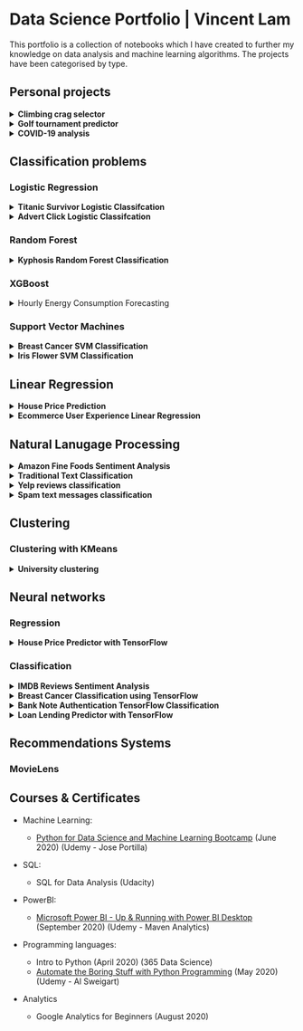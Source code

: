 # Data Science Portfolio | Vincent Lam
This portfolio is a collection of notebooks which I have created to further my knowledge on data analysis and machine learning algorithms. The projects have been categorised by type.

## Personal projects

<details>
 <summary><b>Climbing crag selector</b></summary>
 Link to project: https://github.com/vincentlam13/climbing-crag-selection
 
 - Created a tool to help decide which climbing crags to focus on for future climbing trips, with the goal to improve the climbing grades of my friends and I.
- Scraped over 4000 routes/problems for the climbing destination in question.
- I will update this repositry as I analyse more climbing destinations and update whether my efforts were successful.

### EDA
Below are a few insights gleamed from the routes analysis.

Breakdown of climbing disciplines in Dorset

![Climbing disciplines in Dorset](/images/climbing-disciplines.png)

Breakdown of sport grade distribution

![Sport grade distribution](/images/climbing-sport-grade-distribution.png)

7a routes sorted by number of logs

![7a routes sorted by popularity](/images/climbing-logged-7a.PNG)

I filtered out crags that had at least two 7a routes that had been logged 100 times on ukc.

![Chosen crags](/images/climbing-crags.PNG)


Based on this data analysis we will be going to Blacknor South, Winspit, and Cheyne Weares Area. The list of potential routes are shown in table below.

|  Crag | Route  | Star | Height (m)  | Notes  |
|---|---|---|---|---|
| Blacknor South  | Sacred Angel  | ** | 15  | Easy up to ledge, then fingery crux with pockets |
| Blacknor South  | To Wish the Impossible   | *** | 20  | Sustained with delicate & fingery climbing, lots of rests, big moves off jugs  |
| Winspit  | Peppercorn Rate  | **  | 20  | Tough and pumpy with a blind crack  | 
| Winspit  | Exuberence  |  * | 20  | One hard bit at top, not so many onsightsbut alot of redpoints  | 
| Winspit  | Ancient order of Freemarblers  | **  | 20  | Steep stamina climbing, decent proportion of onsights  | 
| Winspit  | Gallows' Gore  |  ** | 20  | Powerful start about a V3/V4, but high rate of onsight and redpoints  | 
| Winspit  | Agonies of a Dying Mind  |  * | 20  | Powerful start about a V3/V4, but high rate of onsight and redpoints  | 
| Cheyne Weares Area  | The Accelerator  | *  | 7  |  Sounds super soft and pump shouldn't be a factor! | 

### Future Improvements
- Automate the analysis process for future climbing trips, likely destinations include the Peak Districtm Southern Sandstone, Costa Blanca, and Chamonix.
- Screenshot and scrape the bar chart information on style of ascents and voting of the route diffulty, and sort the routes by highest percent that have been onsighted or by 'softness'. Example shown below.

 
 Please see below findings:
</details>

<details>
 <summary><b>Golf tournament predictor</b></summary>
 Link to project: https://github.com/vincentlam13/golf-tournament-predictor
 
 
 - Created a tool to predict likely winners of PGA tournaments.
- Scraped PGA stats website for useful determinative data.
- Created new metrics to predict winners based on domain knowledge.
- Created a script to send the DataFrame csv file to google sheets, using gspread (a Python API for Google Sheets).
- Created a function to test model against historic data.
 
 ## Testing Prediction Against Historic Tournaments

| Year  | Tournament  | Golfer  | Predictive Ranking  | Real Position  |
|---|---|---|---|---|
|  2019 | The Open Championship  | Brooks Koepka  |  11 |  4 |
| 2018  | The Open Championship  | Justin Rose  | 4  | 2  |
| 2017  | The Open Championship |  Jordan Spieth | 4  |  1 |
| 2017  | US Open  |  Rickie Fowler | 2  |  5 |
|  2016 | The Open Championship  | Sergio Garcia  | 6  | 5  |
|  2014 | PGA Championship  | Rory Mcllroy  | 1  |  1 |

</details>


<details>
 <summary><b>COVID-19 analysis</b></summary>
Interactive visualisations using plotly library.

Used data from European Centre for Disease Prevention and Control to analyse trends around the world and in the UK.

Visualisation of the infamous 'R' value.
</details>


## Classification problems

### Logistic Regression
<details>
 <summary><b>Titanic Survivor Logistic Classifcation</b></summary>
 
The link to this notebook: https://github.com/vincentlam13/code/blob/master/machine-learning/regression/logistic-regression/titanic-logistic.ipynb
 

This notebook was created in conjunction with the Data Science Bootcamp course. The aim of the notebook is to use logistic regression to classify whether or not a passenger on the Titanic survived based on passenger information.
</details>


<details>
 <summary><b>Advert Click Logistic Classifcation</b></summary>
 
The link to this notebook: https://github.com/vincentlam13/code/blob/master/machine-learning/regression/logistic-regression/advertising-data.ipynb


This notebook was created in conjunction with the Data Science Bootcamp course. The aim of the notebook is to classify whether or not a particular internet user clicked on an Advertisement. A logistic regression model will predict whether or not they will click on an ad based off the features of that user.
</details>


### Random Forest

<details>
 <summary><b>Kyphosis Random Forest Classification</b></summary>
 
The link to this notebook: https://github.com/vincentlam13/code/blob/master/machine-learning/classification/random-forest/kyphosis-with-decision-trees-and-random-forest.ipynb


This notebook was created in conjunction with the Data Science Bootcamp course. The aim of the notebook is to classify whether or not a child has Kyphosis, a spinal condition, based on their age in months and number of vertebrae involved in the operation. This notebook compares the results between a decision tree and random forest classifier.
</details>

### XGBoost
<details>
<summary>Hourly Energy Consumption Forecasting</summary>

Enter findings and summary

</details>

### Support Vector Machines

<details>
 <summary><b>Breast Cancer SVM Classification</b></summary>
 
The link to this notebook: https://github.com/vincentlam13/code/blob/master/machine-learning/classification/support-vector-machines/breast-cancer-SVM.ipynb


This notebook was created in conjunction with the Data Science Bootcamp course.
Used Support Vector Machine classifier to predict whether a patient's breast cancer is benign or malignant based on the size of the breast tumour features. A gridsearch was incorporated to find the best parameters.
</details>



<details>
 <summary><b>Iris Flower SVM Classification</b></summary>
 
The link to this notebook: https://github.com/vincentlam13/code/blob/master/machine-learning/classification/support-vector-machines/iris-flower-SVM.ipynb


This notebook was created in conjunction with the Data Science Bootcamp course. The data set consists of 50 samples from each of three species of Iris (Iris setosa, Iris virginica and Iris versicolor), so 150 total samples. Four features were measured from each sample: the length and the width of the sepals and petals, in centimeters. This notebook uses these four features to predict what type of iris flower it is, using a support vector machine classifier.
</details>

## Linear Regression
<details>
 <summary><b>House Price Prediction</b></summary>
 
The link to this notebook: https://github.com/vincentlam13/code/blob/master/machine-learning/regression/linear-regression/US-housing-linear-regression.ipynb


This notebook was created in conjunction with the Data Science Bootcamp course. The aim of the notebook is to predict US house prices based on a number of features:
- Average area income
- Average area house age
- Average area number of rooms
- Average area number of bedrooms
- Area population
- Price
- Address

</details>


<details>
 <summary><b>Ecommerce User Experience Linear Regression</b></summary>
The link to this notebook: https://github.com/vincentlam13/code/blob/master/machine-learning/regression/linear-regression/ecommerce-linear-regression.ipynb


This notebook was created in conjunction with the Data Science Bootcamp course. An Ecommerce company based in New York City that sells clothing online but they also have in-store style and clothing advice sessions. Customers come in to the store, have sessions/meetings with a personal stylist, then they can go home and order either on a mobile app or website for the clothes they want. The company is trying to decide whether to focus their efforts on their mobile app experience or their website. This notebook aims to solve their problem.

</details>

## Natural Lanugage Processing

<details>
 <summary><b>Amazon Fine Foods Sentiment Analysis</b></summary>
 
 Link to project: https://github.com/vincentlam13/code/blob/master/natural-language-processing/sentiment-analysis/amazon-reviews-sentiment-analysis/amazon-reviews-sentiment-analysis.ipynb
 
 The purpose of this notebook is to make a prediction model that predicts whether a recommendation is positive or negative. This will be achieved by building a Term-document incidence matrix using term frequency and inverse document frequency.
 
 The performance of three machine learning algorithms were compared and visualised with a ROC curve:
 - Multinomial Naive Bayes Classifier
- Bernouli Naive Bayes Classifier
- Logistic Regression

 ![ROC Curve Classifier Comparison](images/amazon-sentiment-classifier-comparison.png)
 
 The ROC curve shows that the Logistic Regression Classifier provided the best results. Although the AUC value can be improved further. We shall focus on using logistic regression for the remainder of this notebook.
 
 #### Visualisation of sentiment analysis of food reviews
 
 ![Wordcloud of positive reviews](images/amazon-sentiment-wordcloud-useful.png)
 ![Wordcloud of negative reviews](images/amazon-sentiment-wordcloud-useless.png)
</details>

<details>
 <summary><b>Traditional Text Classification</b></summary>
 
The link to this notebook: https://github.com/vincentlam13/code/blob/master/natural-language-processing/text%20classification%20with%20scikit-learn%20and%20grid%20search.ipynb


This notebook explores traditional approaches to text classification, using Naive Bayes, Support Vector Machines, and Logistic Regression classifiers. These approaches were used before deep learning was applied to Natural Language Processing. These methods are still quick and effective for training a text classifier. The data set used in this notebook is the 20 Newsgroups data set, which is a classic collection of text documents that is often used as a benchmark for text classification models. The set contains texts about differing topics.

 #### Confusion matrix for SVM text classifier

 ![Confusion matrix for SVM text classifier](images/text-classification-svm-confusion-matrix.png)
 
 ### eli5 visualisation of best feature weightings for each class
 
 ![Feature weightings](images/text-classification-svm-eli5.png)

</details>


<details>
 <summary><b>Yelp reviews classification</b></summary>
 
The link to this notebook: https://github.com/vincentlam13/code/blob/master/natural-language-processing/yelp-reviews-NLP.ipynb


This notebook was created in conjunction with the Data Science Bootcamp course. The aim of the notebook is to classify Yelp Reviews into 1 star or 5 star categories based off the text content in the reviews. 
</details>

<details>
 <summary><b>Spam text messages classification</b></summary>
 
The link to this notebook: https://github.com/vincentlam13/code/blob/master/natural-language-processing/spam-sms-NLP.ipynb


This notebook was created in conjunction with the Data Science Bootcamp course. The aim of the notebook is to classify SMS messages into whether they are spam or legitimate messages.
</details>

## Clustering
### Clustering with KMeans

<details>
 <summary><b>University clustering</b></summary>
The link to this notebook: https://github.com/vincentlam13/code/blob/master/natural-language-processing/spam-sms-NLP.ipynb

This notebook was created in conjunction with the Data Science Bootcamp course. The aim of the notebook is to cluster universities into being a private or public school. 
</details>

## Neural networks

### Regression

<details>
 <summary><b>House Price Predictor with TensorFlow</b></summary>

Link to notebook: https://github.com/vincentlam13/code/blob/master/deep-learning/TensorFlow/house-price-predictor-TF-regression.ipynb

This notebook was created in conjunction with the Data Science Bootcamp course. This notebook predicts US house prices using TensorFlow linear regression by using many housing features.

#### Geographical visualisation of house prices

The below figure shows that Seattle houses are more expensive when they are waterfront properties.

![Visualisation of house prices by coordinates](/images/house-tensorflow-geo-price.png)

#### House price predictions

The below figure shows how the top 1% houses are skewing the predictions. The mode could be retrained on only the bottom 99% of houses.

![House price prediction](/images/house-tensorflow-predictions.png)

#### Model losses

The figure below shows that the loss and validation loss plots are similar and have no spikes, this means that there can be further training without risk of overfitting to the training data.

![House price prediction](/images/house-tensorflow-losses.png)

</details>

### Classification

<details>
 <summary><b>IMDB Reviews Sentiment Analysis</b></summary>

Link to notebook: https://github.com/vincentlam13/code/blob/master/deep-learning/TensorFlow/movie-reviews-TF-text-classification.ipynb

Used TensorFlow neural networks to solve the Sentiment Analysis on Movie Reviews Kaggle competition. The dataset contains syntactic subphrases of Rotten Tomatoes movie reviews. The task is to label the phrases as positive or negative on a scale from 1 to 5. The aim is not label the entire review, but individual phrases from within the reviews, which is a more difficult task.

</details>

<details>
 <summary><b>Breast Cancer Classification using TensorFlow</b></summary>

Link to notebook: https://github.com/vincentlam13/code/blob/master/deep-learning/TensorFlow/breast-cancer-TF-classification.ipynb

This notebook was created in conjunction with the Data Science Bootcamp course.
Used TensorFlow neural networks to classify patients' breast cancer as benign or malignant based on the size of the breast tumours features. 
The TensorFlow model consisted of:
- Three layers, going from 30 nodes to 15 to 1
- The first two layers had a Rectified Linear Unit activation function, and the last was a sigmoid activation function
- The loss function selected was binary crossentrophy and the optimiser was Adam
- Earlystopping via validation loss was used to prevent further losses
- Overfitting was prevented by using dropout layers, to turn off a percentage of neurons randomly

#### Model Evauluation

![Evulation of model ](images/breast-tensor-results.PNG)
</details>


<details>
 <summary><b>Bank Note Authentication TensorFlow Classification</b></summary>
 
The link to this notebook: https://github.com/vincentlam13/code/blob/master/deep-learning/TensorFlow/bank-note-authentication-TF.ipynb


This notebook was created in conjunction with the Data Science Bootcamp course. The aim of this notebook is to predict whether or not a bank note is authentic or not based on the features of the bank note. The Bank Authentication dataset is from the UCI repository.

The data consists of 5 columns:
- variance of Wavelet Transformed image (continuous)
- skewness of Wavelet Transformed image (continuous)
- curtosis of Wavelet Transformed image (continuous)
- entropy of image (continuous)
- class (integer)

Where class indicates whether or not a Bank Note was authentic.
</details>


<details>
 <summary><b>Loan Lending Predictor with TensorFlow</b></summary>

Link to notebook: https://github.com/vincentlam13/code/blob/master/deep-learning/TensorFlow/Loan-lending-predictor-tensorflow.ipynb


This notebook was created in conjunction with the Data Science Bootcamp course. The aim of this notebook is to predict whether or not a new potential customer will be able to pay back their loan.

</details>

## Recommendations Systems
### MovieLens 

## Courses & Certificates

* Machine Learning:
  * [Python for Data Science and Machine Learning Bootcamp](https://www.udemy.com/certificate/UC-70ca0a85-cd1a-487c-9795-7686a89c1827/) (June 2020) (Udemy - Jose Portilla)

* SQL:
  * SQL for Data Analysis (Udacity)
  
* PowerBI:
  * [Microsoft Power BI - Up & Running with Power BI Desktop](https://www.udemy.com/certificate/UC-02014d8f-874f-4e5c-8ec5-c6e5d602ac0f/) (September 2020) (Udemy - Maven Analytics)

* Programming languages:
  * Intro to Python (April 2020) (365 Data Science)
  * [Automate the Boring Stuff with Python Programming](https://www.udemy.com/certificate/UC-4dd14984-5141-4d50-8d38-dfe7af4906b1/) (May 2020) (Udemy - Al Sweigart)
  
* Analytics
  * Google Analytics for Beginners (August 2020)

